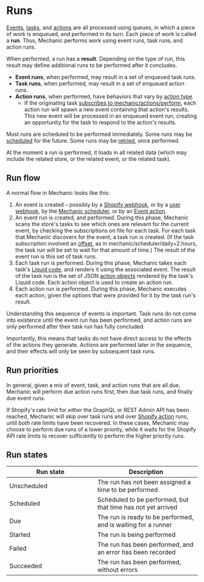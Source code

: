 # Runs

[Events](../events/), [tasks](../tasks/), and [actions](../actions/) are all processed using queues, in which a piece of work is enqueued, and performed in its turn. Each piece of work is called a **run**. Thus, Mechanic performs work using event runs, task runs, and action runs.

When performed, a run has a **result**. Depending on the type of run, this result may define additional runs to be performed after it concludes.

* **Event runs**, when performed, may result in a set of enqueued task runs.
* **Task runs**, when performed, may result in a set of enqueued action runs.
* **Action runs**, when performed, have behaviors that vary by [action type](../actions/#action-types).
  * If the originating task [subscribes to mechanic/actions/perform](../../techniques/responding-to-action-results.md), each action run will spawn a new event containing that action's results. This new event will be processed in an enqueued event run, creating an opportunity for the task to respond to the action's results.

Most runs are scheduled to be performed immediately. Some runs may be [scheduled](scheduling.md) for the future. Some runs may be [retried](retries.md), once performed.

At the moment a run is performed, it loads in all related data (which may include the related store, or the related event, or the related task).&#x20;

## Run flow

A normal flow in Mechanic looks like this:

1. An event is created – possibly by a [Shopify webhook](../../platform/webhooks.md), or by a [user webhook](../../platform/webhooks.md), by the [Mechanic scheduler](../../platform/events/topics.md#scheduler), or by an [Event action](../actions/event.md).
2. An event run is created, and performed. During this phase, Mechanic scans the store's tasks to see which ones are relevant for the current event, by checking the subscriptions on file for each task. For each task that Mechanic discovers for the event, a task run is created. (If the task subscription involved an [offset](../tasks/subscriptions.md#offsets), as in mechanic/scheduler/daily+2.hours, the task run will be set to wait for that amount of time.) The result of the event run is this set of task runs.
3. Each task run is performed. During this phase, Mechanic takes each task's [Liquid code](../tasks/code/), and renders it using the associated event. The result of the task run is the set of JSON [action objects](../tasks/code/action-objects.md) rendered by the task's Liquid code. Each action object is used to create an action run.
4. Each action run is performed. During this phase, Mechanic executes each action, given the options that were provided for it by the task run's result.

Understanding this sequence of events is important. Task runs do not come into existence until the event run has been performed, and action runs are only performed after their task run has fully concluded.

Importantly, this means that tasks do not have direct access to the effects of the actions they generate. Actions are performed later in the sequence, and their effects will only be seen by subsequent task runs.

## Run priorities

In general, given a mix of event, task, and action runs that are all due, Mechanic will perform due action runs first, then due task runs, and finally due event runs.

If Shopify's rate limit for _either_ the GraphQL or REST Admin API has been reached, Mechanic will skip over task runs and over [Shopify action](../actions/shopify.md) runs, until _both_ rate limits have been recovered. In these cases, Mechanic may choose to perform due runs of a lower priority, while it waits for the Shopify API rate limits to recover sufficiently to perform the higher priority runs.

## Run states

<table data-header-hidden><thead><tr><th width="216">Run state</th><th>Description</th></tr></thead><tbody><tr><td>Unscheduled</td><td>The run has not been assigned a time to be performed</td></tr><tr><td>Scheduled</td><td>Scheduled to be performed, but that time has not yet arrived</td></tr><tr><td>Due</td><td>The run is ready to be performed, and is waiting for a runner</td></tr><tr><td>Started</td><td>The run is being performed</td></tr><tr><td>Failed</td><td>The run has been performed, and an error has been recorded</td></tr><tr><td>Succeeded</td><td>The run has been performed, without errors</td></tr></tbody></table>
